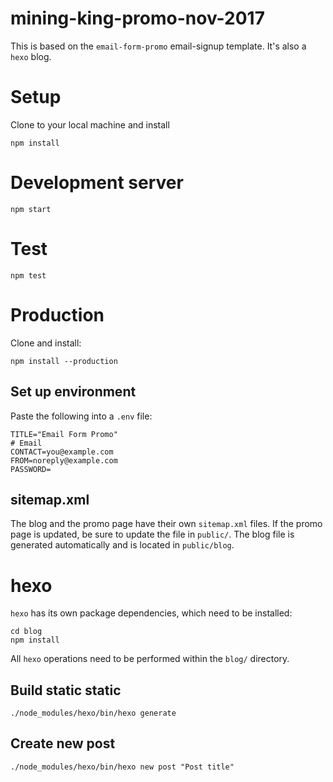 mining-king-promo-nov-2017
==========================

This is based on the `email-form-promo` email-signup template. It's also a `hexo` blog.

# Setup

Clone to your local machine and install

```
npm install
```

# Development server

```
npm start
```

# Test

```
npm test
```

# Production                   

Clone and install:             

```
npm install --production       
```

## Set up environment          
  
Paste the following into a `.env` file:
  
```
TITLE="Email Form Promo"
# Email
CONTACT=you@example.com
FROM=noreply@example.com
PASSWORD=
```

## sitemap.xml

The blog and the promo page have their own `sitemap.xml` files. If the promo page is updated, be sure to update the file in `public/`. The blog file is generated automatically and is located in `public/blog`.

# hexo

`hexo` has its own package dependencies, which need to be installed:

```
cd blog
npm install
```

All `hexo` operations need to be performed within the `blog/` directory.

## Build static static

```
./node_modules/hexo/bin/hexo generate
```

## Create new post

```
./node_modules/hexo/bin/hexo new post "Post title"
```

